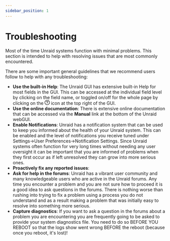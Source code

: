 ```yaml
---
sidebar_position: 1
---
```


# Troubleshooting

Most of the time Unraid systems function with minimal problems. This section is intended to help with resolving issues that are most commonly encountered.

There are some important general guidelines that we recommend users follow to help with any troubleshooting:

* **Use the built-in Help**: The Unraid GUI has extensive built-in Help for most fields in the GUI. This can be accessed at the
  individual field level by clicking on the field name, or toggled  on/off for the whole page by clicking on the ![Help](../assets/Help-icon.jpg) icon at the top right of the GUI.
* **Use the online documentation**: There is extensive online documentation that can be accessed via the **Manual** link at the
  bottom of the Unraid webGUI.
* **Enable Notifications**: Unraid has a notification system that can be used to keep you informed about the health of your Unraid system. This can be enabled and the level of notifications you receive tuned under Settings-\>User Preferences-\>Notification Settings. Since Unraid systems often function for very long times without needing any user oversight it can be important that you are informed of problems when they first occur as if left unresolved they can grow into more serious ones.
* **Proactively fix any reported issues**:
* **Ask for help in the forums**: Unraid has a vibrant user community and many knowledgeable users who are active in the Unraid forums. Any time you encounter a problem and you are not sure how to proceed it is a good idea to ask questions in the forums. There is nothing worse than rushing into trying to fix a problem using a process you do not understand and as a result making a problem that was initially easy to resolve into something more serious.
* **Capture diagnostics**: If you want to ask a question in the forums about a problem you are encountering you are frequently going to be asked to provide your system diagnostics file. You need to do so BEFORE YOU REBOOT so that the logs show went wrong BEFORE the reboot (because once you reboot, it's lost)!

